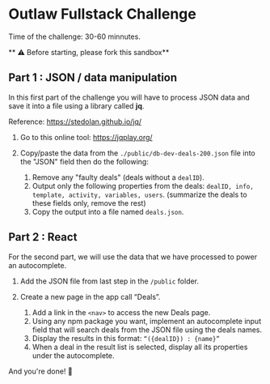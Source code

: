 # Outlaw Fullstack Challenge

Time of the challenge: 30-60 minnutes.

** ⚠️ Before starting, please fork this sandbox**

## Part 1 : JSON / data manipulation

In this first part of the challenge you will have to process JSON data and save it into a file using a library called **jq**.

Reference: https://stedolan.github.io/jq/

1. Go to this online tool: https://jqplay.org/
2. Copy/paste the data from the `./public/db-dev-deals-200.json` file into the "JSON" field then do the following:

   1. Remove any "faulty deals" (deals without a `dealID`).
   2. Output only the following properties from the deals: `dealID, info, template, activity, variables, users`. (summarize the deals to these fields only, remove the rest)
   3. Copy the output into a file named `deals.json`.

## Part 2 : React

For the second part, we will use the data that we have processed to power an autocomplete.

1. Add the JSON file from last step in the `/public` folder.
2. Create a new page in the app call “Deals”.

   1. Add a link in the `<nav>` to access the new Deals page.
   2. Using any npm package you want, implement an autocomplete input field that will search deals from the JSON file using the deals names.
   3. Display the results in this format: `“({dealID}) : {name}”`
   4. When a deal in the result list is selected, display all its properties under the autocomplete.

And you're done! 🎉
